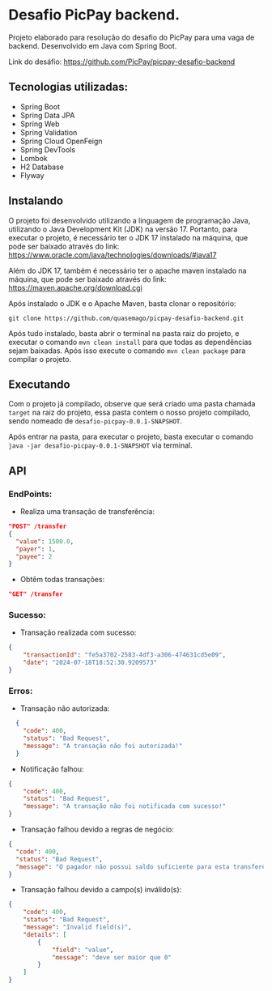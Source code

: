 # Desafio PicPay backend.
Projeto elaborado para resolução do desafio do PicPay para uma vaga de backend. Desenvolvido em Java com Spring Boot.

Link do desáfio: https://github.com/PicPay/picpay-desafio-backend

## Tecnologias utilizadas:
- Spring Boot
- Spring Data JPA
- Spring Web
- Spring Validation
- Spring Cloud OpenFeign
- Spring DevTools
- Lombok
- H2 Database
- Flyway

## Instalando
O projeto foi desenvolvido utilizando a linguagem de programação Java, utilizando o Java Development Kit (JDK) na versão 17. Portanto, para executar o projeto, é necessário ter o JDK 17 instalado na máquina, que pode ser baixado através do link: https://www.oracle.com/java/technologies/downloads/#java17

Além do JDK 17, também é necessário ter o apache maven instalado na máquina, que pode ser baixado através do link: https://maven.apache.org/download.cgi

Após instalado o JDK e o Apache Maven, basta clonar o repositório:
```
git clone https://github.com/quasemago/picpay-desafio-backend.git
```

Após tudo instalado, basta abrir o terminal na pasta raiz do projeto, e executar o comando `mvn clean install` para que todas as dependências sejam baixadas. Após isso execute o comando `mvn clean package` para compilar o projeto.

## Executando
Com o projeto já compilado, observe que será criado uma pasta chamada `target` na raiz do projeto, essa pasta contem o nosso projeto compilado, sendo nomeado de `desafio-picpay-0.0.1-SNAPSHOT`.

Após entrar na pasta, para executar o projeto, basta executar o comando `java -jar desafio-picpay-0.0.1-SNAPSHOT` via terminal.

## API
### EndPoints:
- Realiza uma transação de transferência:
```json
"POST" /transfer
{
  "value": 1500.0,
  "payer": 1,
  "payee": 2
}
```
- Obtêm todas transações:
```json
"GET" /transfer
```

### Sucesso:
- Transação realizada com sucesso:
```json
{
    "transactionId": "fe5a3702-2583-4df3-a306-474631cd5e09",
    "date": "2024-07-18T18:52:30.9209573"
}
```

### Erros:
- Transação não autorizada:
```json
  {
    "code": 400,
    "status": "Bad Request",
    "message": "A transação não foi autorizada!"
  }
```
- Notificação falhou:
```json
{
    "code": 400,
    "status": "Bad Request",
    "message": "A transação não foi notificada com sucesso!"
}
```
- Transação falhou devido a regras de negócio:
```json
{
  "code": 400,
  "status": "Bad Request",
  "message": "O pagador não possui saldo suficiente para esta transferência."
}
```
- Transação falhou devido a campo(s) inválido(s):
```json
{
    "code": 400,
    "status": "Bad Request",
    "message": "Invalid field(s)",
    "details": [
        {
            "field": "value",
            "message": "deve ser maior que 0"
        }
    ]
}
```
